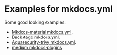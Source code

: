 # Examples for mkdocs.yml

Some good looking examples:

- [Mkdocs-material mkdocs.yml](https://github.com/squidfunk/mkdocs-material/blob/master/mkdocs.yml).
- [Backstage mkdocs.yml](https://github.com/backstage/backstage/blob/master/mkdocs.yml).
- [Aquasecurity-trivy mkdocs.yml](https://github.com/aquasecurity/trivy/blob/main/mkdocs.yml).
- [medium mkdocs-plugins](https://chrieke.medium.com/the-best-mkdocs-plugins-and-customizations-fc820eb19759)
